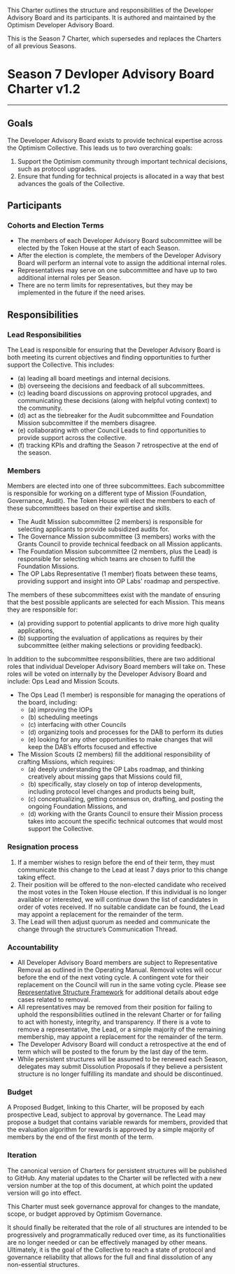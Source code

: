 This Charter outlines the structure and responsibilities of the Developer Advisory Board and its participants. It is authored and maintained by the Optimism Developer Advisory Board.

This is the Season 7 Charter, which supersedes and replaces the Charters of all previous Seasons.

# Season 7 Devloper Advisory Board Charter v1.2

---

## Goals

The Developer Advisory Board exists to provide technical expertise across the Optimism Collective. This leads us to two overarching goals:

1. Support the Optimism community through important technical decisions, such as protocol upgrades.
2. Ensure that funding for technical projects is allocated in a way that best advances the goals of the Collective.

## Participants

### Cohorts and Election Terms

- The members of each Developer Advisory Board subcommittee will be elected by the Token House at the start of each Season.
- After the election is complete, the members of the Developer Advisory Board will perform an internal vote to assign the additional internal roles.
- Representatives may serve on one subcommittee and have up to two additional internal roles per Season.
- There are no term limits for representatives, but they may be implemented in the future if the need arises.

## Responsibilities

### Lead Responsibilities

The Lead is responsible for ensuring that the Developer Advisory Board is both meeting its current objectives and finding opportunities to further support the Collective. This includes:
- (a) leading all board meetings and internal decisions.
- (b) overseeing the decisions and feedback of all subcommittees.
- (c) leading board discussions on approving protocol upgrades, and communicating these decisions (along with helpful voting context) to the community.
- (d) act as the tiebreaker for the Audit subcommittee and Foundation Mission subcommittee if the members disagree.
- (e) collaborating with other Council Leads to find opportunities to provide support across the collective.
- (f) tracking KPIs and drafting the Season 7 retrospective at the end of the season.

### Members

Members are elected into one of three subcommittees. Each subcommittee is responsible for working on a different type of Mission (Foundation, Governance, Audit). The Token House will elect the members to each of these subcommittees based on their expertise and skills.

- The Audit Mission subcommittee (2 members) is responsible for selecting applicants to provide subsidized audits for.
- The Governance Mission subcommittee (3 members) works with the Grants Council to provide technical feedback on all Mission applicants.
- The Foundation Mission subcommittee (2 members, plus the Lead) is responsible for selecting which teams are chosen to fulfill the Foundation Missions.
- The OP Labs Representative (1 member) floats between these teams, providing support and insight into OP Labs' roadmap and perspective.

The members of these subcommittees exist with the mandate of ensuring that the best possible applicants are selected for each Mission. This means they are responsible for:
- (a) providing support to potential applicants to drive more high quality applications,
- (b) supporting the evaluation of applications as requires by their subcommittee (either making selections or providing feedback).

In addition to the subcommittee responsibilities, there are two additional roles that individual Developer Advisory Board members will take on. These roles will be voted on internally by the Developer Advisory Board and include: Ops Lead and Mission Scouts.

- The Ops Lead (1 member) is responsible for managing the operations of the board, including:
    - (a) improving the IOPs
    - (b) scheduling meetings
    - (c) interfacing with other Councils
    - (d) organizing tools and processes for the DAB to perform its duties
    - (e) looking for any other opportunities to make changes that will keep the DAB’s efforts focused and effective
- The Mission Scouts (2 members) fill the additional responsibility of crafting Missions, which requires:
    - (a) deeply understanding the OP Labs roadmap, and thinking creatively about missing gaps that Missions could fill,
    - (b) specifically, stay closely on top of interop developments, including protocol level changes and products being built,
    - (c) conceptualizing, getting consensus on, drafting, and posting the ongoing Foundation Missions, and
    - (d) working with the Grants Council to ensure their Mission process takes into account the specific technical outcomes that would most support the Collective.

### Resignation process

1. If a member wishes to resign before the end of their term, they must communicate this change to the Lead at least 7 days prior to this change taking effect.
2. Their position will be offered to the non-elected candidate who received the most votes in the Token House election. If this individual is no longer available or interested, we will continue down the list of candidates in order of votes received. If no suitable candidate can be found, the Lead may appoint a replacement for the remainder of the term.
3. The Lead will then adjust quorum as needed and communicate the change through the structure’s Communication Thread.

### Accountability

- All Developer Advisory Board members are subject to Representative Removal as outlined in the Operating Manual. Removal votes will occur before the end of the next voting cycle. A contingent vote for their replacement on the Council will run in the same voting cycle. Please see [Representative Structure Framework](https://gov.optimism.io/t/collective-representative-structure-framework/5884) for additional details about edge cases related to removal.
- All representatives may be removed from their position for failing to uphold the responsibilities outlined in the relevant Charter or for failing to act with honesty, integrity, and transparency. If there is a vote to remove a representative, the Lead, or a simple majority of the remaining membership, may appoint a replacement for the remainder of the term.
- The Developer Advisory Board will conduct a retrospective at the end of term which will be posted to the forum by the last day of the term.
- While persistent structures will be assumed to be renewed each Season, delegates may submit Dissolution Proposals if they believe a persistent structure is no longer fulfilling its mandate and should be discontinued.

### Budget

A Proposed Budget, linking to this Charter, will be proposed by each prospective Lead, subject to approval by governance. The Lead may propose a budget that contains variable rewards for members, provided that the evaluation algorithm for rewards is approved by a simple majority of members by the end of the first month of the term.

### Iteration

The canonical version of Charters for persistent structures will be published to GitHub. Any material updates to the Charter will be reflected with a new version number at the top of this document, at which point the updated version will go into effect.

This Charter must seek governance approval for changes to the mandate, scope, or budget approved by Optimism Governance.

It should finally be reiterated that the role of all structures are intended to be progressively and programmatically reduced over time, as its functionalities are no longer needed or can be effectively managed by other means. Ultimately, it is the goal of the Collective to reach a state of protocol and governance reliability that allows for the full and final dissolution of any non-essential structures.
